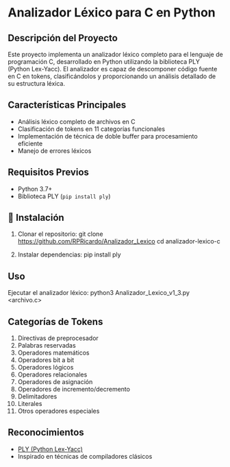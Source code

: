 # Analizador Léxico para C en Python

##  Descripción del Proyecto

Este proyecto implementa un analizador léxico completo para el lenguaje de programación C, desarrollado en Python utilizando la biblioteca PLY (Python Lex-Yacc). El analizador es capaz de descomponer código fuente en C en tokens, clasificándolos y proporcionando un análisis detallado de su estructura léxica.

## Características Principales

- Análisis léxico completo de archivos en C
- Clasificación de tokens en 11 categorías funcionales
- Implementación de técnica de doble buffer para procesamiento eficiente
- Manejo de errores léxicos

## Requisitos Previos

- Python 3.7+
- Biblioteca PLY (`pip install ply`)

## 🚀 Instalación

1. Clonar el repositorio:
git clone https://github.com/RPRicardo/Analizador_Lexico
cd analizador-lexico-c

2. Instalar dependencias:
pip install ply

## Uso

Ejecutar el analizador léxico:
python3 Analizador_Lexico_v1_3.py <archivo.c>

##  Categorías de Tokens

1. Directivas de preprocesador
2. Palabras reservadas
3. Operadores matemáticos
4. Operadores bit a bit
5. Operadores lógicos
6. Operadores relacionales
7. Operadores de asignación
8. Operadores de incremento/decremento
9. Delimitadores
10. Literales
11. Otros operadores especiales

## Reconocimientos

- [PLY (Python Lex-Yacc)](https://www.dabeaz.com/ply/)
- Inspirado en técnicas de compiladores clásicos
